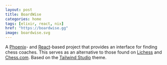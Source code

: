 ```yaml
---
layout: post
title: BoardWise
categories: home
tags: [elixir, react, nix]
href: "https://boardwise.gg"
image: boardwise.svg
---
```


A [Phoenix](https://www.phoenixframework.org/)- and
[React](https://react.dev/)-based project that provides an interface for finding
chess coaches. This serves as an alternative to those found on
[Lichess](https://lichess.org/coach) and [Chess.com](https://www.chess.com/coaches).
Based on the [Tailwind Studio](https://tailwindui.com/templates/studio) theme.
